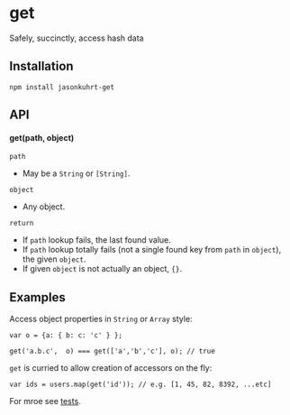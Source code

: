 # get

Safely, succinctly, access hash data

## Installation

    npm install jasonkuhrt-get

## API

#### get(path, object)

`path`
- May be a `String` or `[String]`.

`object`
- Any object.

`return`
- If `path` lookup fails, the last found value.
- If `path` lookup totally fails (not a single found key from `path` in `object`), the given `object`.
- If given `object` is not actually an object, `{}`.


## Examples
Access object properties in `String` or `Array` style:
```
var o = {a: { b: c: 'c' } };

get('a.b.c',  o) === get(['a','b','c'], o); // true
```

`get` is curried to allow creation of accessors on the fly:

```
var ids = users.map(get('id')); // e.g. [1, 45, 82, 8392, ...etc]
```

For mroe see [tests](https://github.com/jasonkuhrt/get/blob/master/test/index.js).